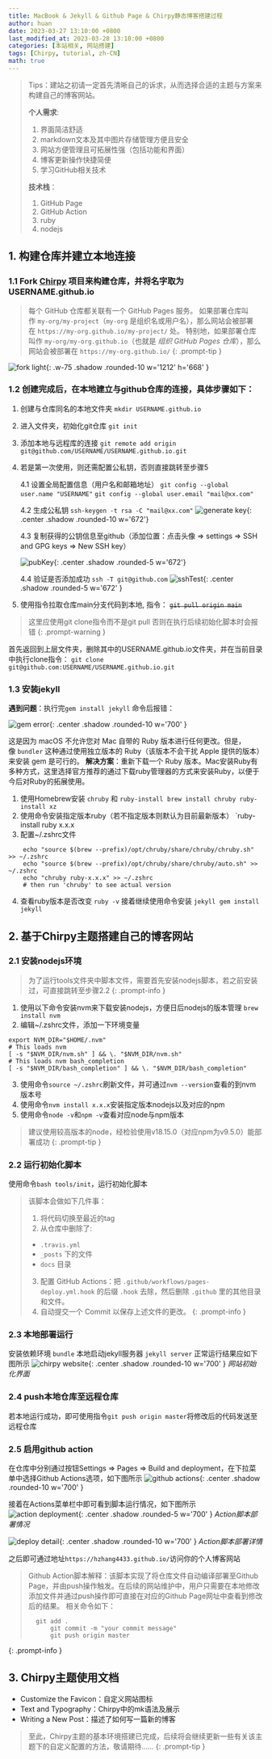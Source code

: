 ```yaml
---
title: MacBook & Jekyll & Github Page & Chirpy静态博客搭建过程
author: huan
date: 2023-03-27 13:10:00 +0800
last_modified_at: 2023-03-28 13:10:00 +0800
categories: [本站相关, 网站搭建]
tags: [Chirpy, tutorial, zh-CN]
math: true
---
```


> Tips：建站之初请一定首先清晰自己的诉求，从而选择合适的主题与方案来构建自己的博客网站。
>
> **个人需求**:
>  1. 界面简洁舒适
>  2. markdown文本及其中图片存储管理方便且安全
>  3. 网站方便管理且可拓展性强（包括功能和界面）
>  4. 博客更新操作快捷简便
>  5. 学习GitHub相关技术
>
> **技术栈**：
>  1. GitHub Page
>  2. GitHub Action
>  3. ruby
>  4. nodejs

## 1. 构建仓库并建立本地连接
### 1.1 Fork [Chirpy](https://github.com/cotes2020/jekyll-theme-chirpy) 项目来构建仓库，并将名字取为USERNAME.github.io
> 每个 GitHub 仓库都关联有一个 GitHub Pages 服务。 如果部署仓库叫作 `my-org/my-project`（`my-org` 是组织名或用户名），那么网站会被部署在 `https://my-org.github.io/my-project/` 处。 特别地，如果部署仓库叫作 `my-org/my-org.github.io`（也就是 _组织 GitHub Pages 仓库_），那么网站会被部署在 `https://my-org.github.io/`
{: .prompt-tip }

![fork light](/assets/img/blog/20230327/fork_light.png){: .w-75 .shadow .rounded-10 w='1212' h='668' }

<!-- ![fork dark](/assets/img/blog/20230327/fork_dark.png){: .dark .w-75 .shadow .rounded-10 w='1212' h='668' } -->

### 1.2 创建完成后，在本地建立与github仓库的连接，具体步骤如下：
1. 创建与仓库同名的本地文件夹
	`mkdir USERNAME.github.io`
2. 进入文件夹，初始化git仓库
	`git init`
3. 添加本地与远程库的连接
	`git remote add origin git@github.com/USERNAME/USERNAME.github.io.git`
4. 若是第一次使用，则还需配置公私钥，否则直接跳转至步骤5

	4.1 设置全局配置信息（用户名和邮箱地址）
		`git config --global user.name "USERNAME"`
		`git config --global user.email "mail@xx.com" `

	4.2 生成公私钥
		`ssh-keygen -t rsa -C "mail@xx.com"`
		![generate key](/assets/img/blog/20230327/generate_key.png){: .center .shadow .rounded-10 w='672'}

	4.3 复制获得的公钥信息至github（添加位置：点击头像 => settings => SSH and GPG keys => New SSH key）
	
	![pubKey](/assets/img/blog/20230327/pubKey.png){: .center .shadow .rounded-5 w='672'}
	
	4.4 验证是否添加成功
		`ssh -T git@github.com`
		![sshTest](/assets/img/blog/20230327/sshTest.png){: .center .shadow .rounded-5 w='672' }
5. 使用指令拉取仓库main分支代码到本地, 指令： ~~`git pull origin main`~~

> 这里应使用git clone指令而不是git pull 否则在执行后续初始化脚本时会报错
{: .prompt-warning }

首先返回到上层文件夹，删除其中的USERNAME.github.io文件夹，并在当前目录中执行clone指令：
`git clone git@github.com:USERNAME/USERNAME.github.io.git`
	
### 1.3 安装jekyll
**遇到问题**：执行完`gem install jekyll` 命令后报错：

![gem error](/assets/img/blog/20230327/gem_error.png){: .center .shadow .rounded-10 w='700' }

这是因为 macOS 不允许您对 Mac 自带的 Ruby 版本进行任何更改。但是，像 `bundler` 这种通过使用独立版本的 Ruby（该版本不会干扰 Apple 提供的版本）来安装 gem 是可行的。
**解决方案**：重新下载一个 Ruby 版本。Mac安装Ruby有多种方式，这里选择官方推荐的通过下载ruby管理器的方式来安装Ruby，以便于今后对Ruby的拓展使用。
1. 使用Homebrew安装 `chruby` 和 `ruby-install` 
	`brew install chruby ruby-install xz`
2. 使用命令安装指定版本ruby（若不指定版本则默认为目前最新版本）
	`ruby-install ruby x.x.x
3. 配置~/.zshrc文件
```
	echo "source $(brew --prefix)/opt/chruby/share/chruby/chruby.sh" >> ~/.zshrc
	echo "source $(brew --prefix)/opt/chruby/share/chruby/auto.sh" >> ~/.zshrc 
	echo "chruby ruby-x.x.x" >> ~/.zshrc 
	# then run 'chruby' to see actual version
```
4. 查看ruby版本是否改变
	`ruby -v`
接着继续使用命令安装 `jekyll` 
`gem install jekyll`


## 2. 基于Chirpy主题搭建自己的博客网站

### 2.1 安装nodejs环境
> 为了运行tools文件夹中脚本文件，需要首先安装nodejs脚本，若之前安装过，可直接跳转至步骤2.2
{: .prompt-info }

1. 使用以下命令安装nvm来下载安装nodejs，方便日后nodejs的版本管理
	`brew install nvm`
2. 编辑~/.zshrc文件，添加一下环境变量
```
export NVM_DIR="$HOME/.nvm"
# This loads nvm
[ -s "$NVM_DIR/nvm.sh" ] && \. "$NVM_DIR/nvm.sh"  
# This loads nvm bash_completion
[ -s "$NVM_DIR/bash_completion" ] && \. "$NVM_DIR/bash_completion"  
```
3. 使用命令`source ~/.zshrc`刷新文件，并可通过`nvm --version`查看的到nvm版本号
4. 使用命令`nvm install x.x.x`安装指定版本nodejs以及对应的npm
5. 使用命令`node -v`和`npm -v`查看对应node与npm版本

>建议使用较高版本的node，经检验使用v18.15.0（对应npm为v9.5.0）能部署成功
{: .prompt-tip }

### 2.2 运行初始化脚本
使用命令`bash tools/init`，运行初始化脚本
> 该脚本会做如下几件事：
> 1.  将代码切换至最近的tag 
> 2.  从仓库中删除了:
>	- `.travis.yml`
>	- `_posts` 下的文件
>	- `docs` 目录
> 3. 配置 GitHub Actions：把 `.github/workflows/pages-deploy.yml.hook` 的后缀 `.hook` 去除，然后删除 `.github` 里的其他目录和文件。
> 4. 自动提交一个 Commit 以保存上述文件的更改。
{: .prompt-info }

### 2.3 本地部署运行
安装依赖环境
	`bundle`
本地启动jekyll服务器
	`jekyll server`
正常运行结果应如下图所示
![chirpy website](/assets/img/blog/20230327/chirpy_website.png){: .center .shadow .rounded-10 w='700' }
_网站初始化界面_

### 2.4 push本地仓库至远程仓库
若本地运行成功，即可使用指令`git push origin master`将修改后的代码发送至远程仓库
### 2.5 启用github action
在仓库中分别通过按钮Settings => Pages => Build and deployment，在下拉菜单中选择Github Actions选项，如下图所示
![github actions](/assets/img/blog/20230327/github_actions.png){: .center .shadow .rounded-10 w='700' }

接着在Actions菜单栏中即可看到脚本运行情况，如下图所示
![action deployment](/assets/img/blog/20230327/action_deployment.png){: .center .shadow .rounded-5 w='700' }
_Action脚本部署情况_

![deploy detail](/assets/img/blog/20230327/deploy_detail.png){: .center .shadow .rounded-10 w='700' }
_Action脚本部署详情_

之后即可通过地址`https://hzhang4433.github.io/`访问你的个人博客网站

>Github Action脚本解释：该脚本实现了将仓库文件自动编译部署至Github Page，并由push操作触发。在后续的网站维护中，用户只需要在本地修改添加文件并通过push操作即可直接在对应的Github Page网址中查看到修改后的结果。
>相关命令如下：
>```
> 	git add .
>		git commit -m "your commit message"
>		git push origin master
>	```
{: .prompt-info }


## 3. Chirpy主题使用文档
- Customize the Favicon：自定义网站图标
- Text and Typography：Chirpy中的mk语法及展示
- Writing a New Post：描述了如何写一篇新的博客

>至此，Chirpy主题的基本环境搭建已完成，后续将会继续更新一些有关该主题下的自定义配置的方法，敬请期待......
{: .prompt-tip }